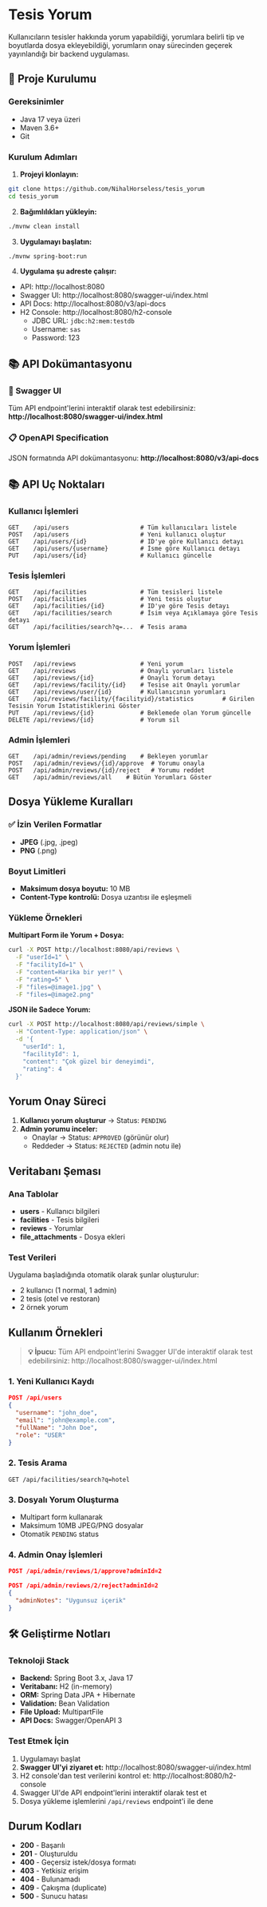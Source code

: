 # Tesis Yorum

Kullanıcıların tesisler hakkında yorum yapabildiği, yorumlara belirli tip ve boyutlarda dosya ekleyebildiği, yorumların onay sürecinden geçerek yayınlandığı bir backend uygulaması.

## 🚀 Proje Kurulumu

### Gereksinimler
- Java 17 veya üzeri
- Maven 3.6+
- Git

### Kurulum Adımları

1. **Projeyi klonlayın:**
```bash
git clone https://github.com/NihalHorseless/tesis_yorum
cd tesis_yorum
```

2. **Bağımlılıkları yükleyin:**
```bash
./mvnw clean install
```

3. **Uygulamayı başlatın:**
```bash
./mvnw spring-boot:run
```

4. **Uygulama şu adreste çalışır:**
- API: http://localhost:8080
- Swagger UI: http://localhost:8080/swagger-ui/index.html
- API Docs: http://localhost:8080/v3/api-docs
- H2 Console: http://localhost:8080/h2-console
  - JDBC URL: `jdbc:h2:mem:testdb`
  - Username: `sas`
  - Password: 123

## 📚 API Dokümantasyonu

### 🔗 Swagger UI
Tüm API endpoint'lerini interaktif olarak test edebilirsiniz:
**http://localhost:8080/swagger-ui/index.html**

### 📋 OpenAPI Specification
JSON formatında API dokümantasyonu:
**http://localhost:8080/v3/api-docs**

## 📚 API Uç Noktaları

### Kullanıcı İşlemleri
```
GET    /api/users                    # Tüm kullanıcıları listele
POST   /api/users                    # Yeni kullanıcı oluştur
GET    /api/users/{id}               # ID'ye göre Kullanıcı detayı
GET    /api/users/{username}         # İsme göre Kullanıcı detayı
PUT    /api/users/{id}               # Kullanıcı güncelle
```

### Tesis İşlemleri
```
GET    /api/facilities               # Tüm tesisleri listele
POST   /api/facilities               # Yeni tesis oluştur
GET    /api/facilities/{id}          # ID'ye göre Tesis detayı
GET    /api/facilities/search        # İsim veya Açıklamaya göre Tesis detayı
GET    /api/facilities/search?q=...  # Tesis arama
```

### Yorum İşlemleri
```
POST   /api/reviews                  # Yeni yorum
GET    /api/reviews                  # Onaylı yorumları listele
GET    /api/reviews/{id}             # Onaylı Yorum detayı
GET    /api/reviews/facility/{id}    # Tesise ait Onaylı yorumlar
GET    /api/reviews/user/{id}        # Kullanıcının yorumları
GET    /api/reviews/facility/{facilityid}/statistics        # Girilen Tesisin Yorum İstatistiklerini Göster
PUT    /api/reviews/{id}             # Beklemede olan Yorum güncelle
DELETE /api/reviews/{id}             # Yorum sil
```

### Admin İşlemleri
```
GET    /api/admin/reviews/pending    # Bekleyen yorumlar
POST   /api/admin/reviews/{id}/approve  # Yorumu onayla
POST   /api/admin/reviews/{id}/reject   # Yorumu reddet
GET    /api/admin/reviews/all    # Bütün Yorumları Göster
```


## Dosya Yükleme Kuralları

### ✅ İzin Verilen Formatlar
- **JPEG** (.jpg, .jpeg)
- **PNG** (.png)

### Boyut Limitleri
- **Maksimum dosya boyutu:** 10 MB
- **Content-Type kontrolü:** Dosya uzantısı ile eşleşmeli

### Yükleme Örnekleri

**Multipart Form ile Yorum + Dosya:**
```bash
curl -X POST http://localhost:8080/api/reviews \
  -F "userId=1" \
  -F "facilityId=1" \
  -F "content=Harika bir yer!" \
  -F "rating=5" \
  -F "files=@image1.jpg" \
  -F "files=@image2.png"
```

**JSON ile Sadece Yorum:**
```bash
curl -X POST http://localhost:8080/api/reviews/simple \
  -H "Content-Type: application/json" \
  -d '{
    "userId": 1,
    "facilityId": 1,
    "content": "Çok güzel bir deneyimdi",
    "rating": 4
  }'
```

## Yorum Onay Süreci

1. **Kullanıcı yorum oluşturur** → Status: `PENDING`
2. **Admin yorumu inceler:**
   - Onaylar → Status: `APPROVED` (görünür olur)
   - Reddeder → Status: `REJECTED` (admin notu ile)

## Veritabanı Şeması

### Ana Tablolar
- **users** - Kullanıcı bilgileri
- **facilities** - Tesis bilgileri  
- **reviews** - Yorumlar
- **file_attachments** - Dosya ekleri

### Test Verileri
Uygulama başladığında otomatik olarak şunlar oluşturulur:
- 2 kullanıcı (1 normal, 1 admin)
- 2 tesis (otel ve restoran)
- 2 örnek yorum

## Kullanım Örnekleri

> **💡 İpucu:** Tüm API endpoint'lerini Swagger UI'de interaktif olarak test edebilirsiniz: http://localhost:8080/swagger-ui/index.html

### 1. Yeni Kullanıcı Kaydı
```json
POST /api/users
{
  "username": "john_doe",
  "email": "john@example.com",
  "fullName": "John Doe",
  "role": "USER"
}
```

### 2. Tesis Arama
```
GET /api/facilities/search?q=hotel
```

### 3. Dosyalı Yorum Oluşturma
- Multipart form kullanarak
- Maksimum 10MB JPEG/PNG dosyalar
- Otomatik `PENDING` status

### 4. Admin Onay İşlemleri
```json
POST /api/admin/reviews/1/approve?adminId=2

POST /api/admin/reviews/2/reject?adminId=2
{
  "adminNotes": "Uygunsuz içerik"
}
```

## 🛠️ Geliştirme Notları

### Teknoloji Stack
- **Backend:** Spring Boot 3.x, Java 17
- **Veritabanı:** H2 (in-memory)
- **ORM:** Spring Data JPA + Hibernate
- **Validation:** Bean Validation
- **File Upload:** MultipartFile
- **API Docs:** Swagger/OpenAPI 3


### Test Etmek İçin
1. Uygulamayı başlat
2. **Swagger UI'yi ziyaret et:** http://localhost:8080/swagger-ui/index.html
3. H2 console'dan test verilerini kontrol et: http://localhost:8080/h2-console
4. Swagger UI'de API endpoint'lerini interaktif olarak test et
5. Dosya yükleme işlemlerini `/api/reviews` endpoint'i ile dene


## Durum Kodları

- **200** - Başarılı
- **201** - Oluşturuldu
- **400** - Geçersiz istek/dosya formatı
- **403** - Yetkisiz erişim
- **404** - Bulunamadı
- **409** - Çakışma (duplicate)
- **500** - Sunucu hatası
